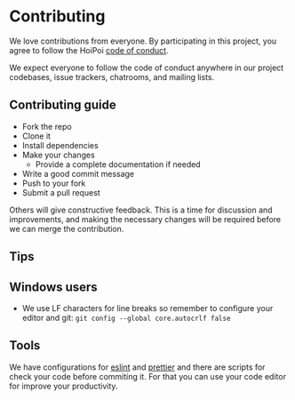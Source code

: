 # Contributing

We love contributions from everyone.
By participating in this project, you agree to follow the HoiPoi [code of conduct](/CODE_OF_CONDUCT.md).

[code of conduct]: https://thoughtbot.com/open-source-code-of-conduct

We expect everyone to follow the code of conduct anywhere in our project codebases, issue trackers, chatrooms, and mailing lists.

## Contributing guide

- Fork the repo
- Clone it
- Install dependencies
- Make your changes
  - Provide a complete documentation if needed
- Write a good commit message
- Push to your fork
- Submit a pull request

Others will give constructive feedback. This is a time for discussion and improvements, and making the necessary changes will be required before we can merge the contribution.

## Tips

## Windows users

- We use LF characters for line breaks so remember to configure your editor and git: `git config --global core.autocrlf false`

## Tools

We have configurations for [eslint](https://eslint.org/) and [prettier](https://github.com/prettier/prettier) and there are scripts for check your code before commiting it. For that you can use your code editor for improve your productivity.
